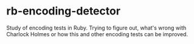 # rb-encoding-detector

Study of encoding tests in Ruby. Trying to figure out, what's wrong with Charlock Holmes or how this and other encoding tests can be improved.
